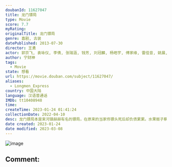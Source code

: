 ```yaml
---
doubanId: 11627047
title: 龙门镖局
type: Movie
score: 7.7
myRating: 
originalTitle: 龙门镖局
genre: 喜剧, 古装
datePublished: 2013-07-30
director: 王勇
actor: 郭京飞, 袁咏仪, 李倩, 张瑞涵, 钱芳, 刘冠麟, 杨皓宇, 傅家缘, 雷佳音, 姚晨, 喻恩泰, 黄晓明, 陈晓, 陆毅, 佟大为, 马天宇, 焦俊艳, 尹正, 印小天, 胡彦斌, 元秋, 晨阳, 莫小奇, 肖央, 连凯, 霍思燕, 严屹宽, 袁弘, 保剑锋, 王一楠, 朱茵, 徐洁儿, 姚橹, 苏东, 李传缨, 文清, 熊乃瑾, 付辛博, 马苏, 张子枫, 黄龄, 张一白, 孔二狗, 高群书, 柯蓝, 阿朵, 甘露, 练练, 李佳航, 翟煦飞, 宁财神, 张馨予, 陈赫, 杜淳, 李晨, 王学兵, 王厂长, 周琳皓, 乔乔, 姜正阳, 沙溢, 汤晶媚, 崔冰, 马秋子
author: 宁财神
tags:
  - Movie
state: 想看
url: https://movie.douban.com/subject/11627047/
aliases:
  - Longmen_Express
country: 中国大陆
language: 汉语普通话
IMDb: tt10408948
time: 
createTime: 2023-01-24 01:41:24
collectionDate: 2022-04-10
desc: 龙门镖局本是束河镇赫赫有名的镖局，在原来的当家佟镖头死后却负债累累。水果贩子蔡八斗为了挣钱，到龙门镖局去讨债，却中了圈套，和平安票号的少主陆三金一同被关了起来。两人与镖局里佟镖头的遗孀盛秋月（袁咏仪...
date created: 2023-01-24
date modified: 2023-03-08
---
```


![image](p2060443140.jpg)

Comment:
---
